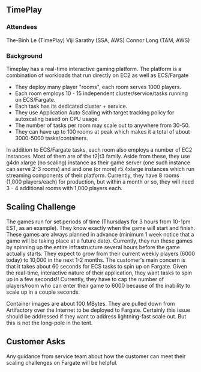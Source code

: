 ## TimePlay ##
### Attendees ###
The-Binh Le (TimePlay)
Viji Sarathy (SSA, AWS)
Connor Long (TAM, AWS)

### Background ###
Timeplay has a real-time interactive gaming platform.
The platform is a combination of workloads that run directly on EC2 as well as ECS/Fargate

- They deploy many player "rooms", each room serves 1000 players. 
- Each room employs 10 - 15 independent cluster/service/tasks running on ECS/Fargate. 
- Each task has its dedicated cluster + service. 
- They use Application Auto Scaling with target tracking policy for autoscaling based on CPU usage. 
- The number of tasks per room may scale out to anywhere from 30-50. 
- They can have up to 100 rooms at peak which makes it a total of about 3000-5000 tasks/containers.

In addition to ECS/Fargate tasks, each room also employs a number of EC2 instances. Most of them are of the t2|t3 family.
Aside from these, they use g4dn.xlarge (no scaling) instance as their game server (one such instance can serve 2-3 rooms) and and one (or more) r5.4xlarge instances which run streaming components of their platform. Currently, they have 8 rooms (1,000 players/each) for production, but within a month or so, they will need 3 - 4 additional rooms with 1,000 players each.

## Scaling Challenge ##
The games run for set periods of time (Thursdays for 3 hours from 10-1pm EST, as an example). They know exactly when the game will start and finish. These games are always planned in advance (minimum 1 week notice that a game will be taking place at a future date). Currently, they run these games by spinning up the entire infrastructure several hours before the game actually starts. They expect to grow from their current weekly players (6000 today) to 10,000 in the next 1-2 months. The customer's main concern is that it takes about 60 seconds for ECS tasks to spin up on Fargate. Given the real-time, interactive nature of their application, they want tasks to spin up in a few seconds!! Currently, they have to cap the number of players/room who can enter their game to 6000 because of the inability to scale up in a couple seconds. 

Container images are about 100 MBytes. They are pulled down from Artifactory over the Internet to be deployed to Fargate. Certainly this issue should be addressed if they want to address lightning-fast scale out. But this is not the long-pole in the tent.

## Customer Asks ##
Any guidance from service team about how the customer can meet their scaling challenges on Fargate will be helpful.
